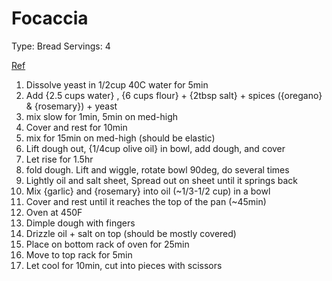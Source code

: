# Focaccia

Type: Bread
Servings: 4


[Ref](https://www.youtube.com/watch?v=NGnMrM9qDtE)


1. Dissolve yeast in 1/2cup 40C water for 5min
2. Add {2.5 cups water} , {6 cups flour} + {2tbsp salt} + spices ({oregano} & {rosemary}) + yeast
4. mix slow for 1min, 5min on med-high
5. Cover and rest for 10min
6. mix for 15min on med-high (should be elastic)
7. Lift dough out, {1/4cup olive oil} in bowl, add dough, and cover
8. Let rise for 1.5hr
9. fold dough. Lift and wiggle, rotate bowl 90deg, do several times
10. Lightly oil and salt sheet, Spread out on sheet until it springs back
11. Mix {garlic} and {rosemary} into oil (~1/3-1/2 cup) in a bowl
12. Cover and rest until it reaches the top of the pan (~45min)
13. Oven at 450F
14. Dimple dough with fingers
15. Drizzle oil + salt on top (should be mostly covered)
16. Place on bottom rack of oven for 25min
17. Move to top rack for 5min
18. Let cool for 10min, cut into pieces with scissors
